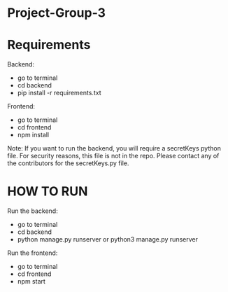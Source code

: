 # Project-Group-3

# Requirements
Backend:
- go to terminal
- cd backend
- pip install -r requirements.txt

Frontend:
- go to terminal
- cd frontend
- npm install

Note: If you want to run the backend, you will require a secretKeys python file. For security reasons, this file is not in the repo. Please contact any of the contributors for the secretKeys.py file.

# HOW TO RUN
Run the backend:
- go to terminal
- cd backend
- python manage.py runserver or python3 manage.py runserver

Run the frontend:
- go to terminal
- cd frontend
- npm start
